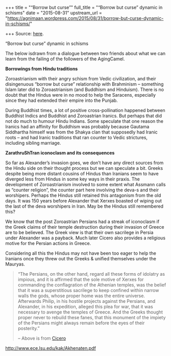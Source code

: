 +++
title = "“Borrow but curse”"
full_title = "“Borrow but curse” dynamic in schisms"
date = "2015-08-31"
upstream_url = "https://agnimaan.wordpress.com/2015/08/31/borrow-but-curse-dynamic-in-schisms/"

+++
Source: [here](https://agnimaan.wordpress.com/2015/08/31/borrow-but-curse-dynamic-in-schisms/).

“Borrow but curse” dynamic in schisms



The below isdrawn from a dialogue between two friends about what we can
learn from the failing of the followers of the AgingCamel.

**Borrowings from Hindu traditions**

Zoroastrianism with their angry schism from Vedic civilization, and
their disingenuous “borrow but curse” relationship with Brahminism –
something Islam later did to Zoroastrianism (and Buddhism and Hinduism).
There is no doubt that the Hindus were in no mood to help the Saracens,
especially since they had extended their empire into the Punjab.

During Buddhist times, a lot of positive cross-pollination happened
between Buddhist Indics and Buddhist and Zoroastrian Iranics. But
perhaps that did not do much to humour Hindu Indians. Some speculate
that one reason the Iranics had an affinity for Buddhism was probably
because Gautama Siddhartha himself was from the Shakya clan that
supposedly had Iranic roots – and had Iranic traditions that ran counter
to Vedic strictures, including sibling marriage.

**ZarathruShTran iconoclasm and its consequences**

So far as Alexander’s invasion goes, we don’t have any direct sources
from the Hindu side on their thought process but we can speculate a bit.
Greeks despite being more distant cousins of Hindus than Iranians seem
to have diverged less from Hindus in some key ways in their praxis. The
development of Zoroastrianism involved to some extent what Assmann calls
as “counter religion”, the counter part here involving the deva-s and
their worshipers. Perhaps the Hindus still retained this antagonism from
the old days. It was 150 years before Alexander that Xerxes boasted of
wiping out the last of the deva worshipers in Iran. May be the Hindus
still remembered this?

We know that the post Zoroastrian Persians had a streak of iconoclasm if
the Greek claims of their temple destruction during their invasion of
Greece are to be believed. The Greek view is that their own sacrilege in
Persia under Alexander was a payback. Much later Cicero also provides a
religious motive for the Persian actions in Greece.

Considering all this the Hindus may not have been too eager to help the
Iranians once they threw out the Greeks & unified themselves under the
Mauryas.

> 
>
> “The Persians, on the other hand, regard all these forms of idolatry
> as impious, and it is affirmed that the sole motive of Xerxes for
> commanding the conflagration of the Athenian temples, was the belief
> that it was a superstitious sacrilege to keep confined within narrow
> walls the gods, whose proper home was the entire universe. Afterwards
> Philip, in his hostile projects against the Persians, and Alexander,
> in his expedition, alleged this plea for war, that it was necessary to
> avenge the temples of Greece. And the Greeks thought proper never to
> rebuild these fanes, that this monument of the impiety of the Persians
> might always remain before the eyes of their posterity.”
>
> – Above is from
> [Cicero](http://genius.com/Marcus-tullius-cicero-on-the-commonwealth-de-republica-book-iii-annotated)
>
> 

<http://www.ece.lsu.edu/kak/Akhenaten.pdf>

